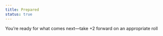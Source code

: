 ```yaml
---
title: Prepared
status: true
---
```


You’re ready for what comes next—take +2 forward on an appropriate roll
